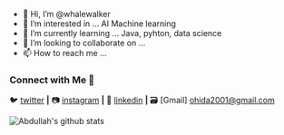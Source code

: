- 👋 Hi, I’m @whalewalker
- 👀 I’m interested in ... AI Machine learning
- 🌱 I’m currently learning ... Java, pyhton, data science
- 💞️ I’m looking to collaborate on ... 
- 📫 How to reach me ...

<!---
whalewalker/whalewalker is a ✨ special ✨ repository because its `README.md` (this file) appears on your GitHub profile.
You can click the Preview link to take a look at your changes.
--->

### Connect with Me 🤝
🐦 [twitter][twitter] **|** 
📷 [instagram][instagram] **|** 
👔 [linkedin][instagram] **|** 
🗃️ [Gmail] ohida2001@gmail.com

![Abdullah's github stats](https://github-readme-stats.vercel.app/api?username=Whalewalker&show_icons=true&theme=radical)


[twitter]: https://twitter.com/Whale_walker
[instagram]: https://www.linkedin.com/in/abdullah-ismail-183a001a1/
[linkedin]: https://www.instagram.com/abdullahismail649/?hl=en
